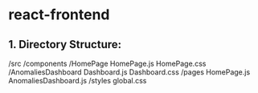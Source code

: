 # react-frontend

## 1. Directory Structure:
/src
  /components
    /HomePage
      HomePage.js
      HomePage.css
    /AnomaliesDashboard
      Dashboard.js
      Dashboard.css
  /pages
    HomePage.js
    AnomaliesDashboard.js
  /styles
    global.css
